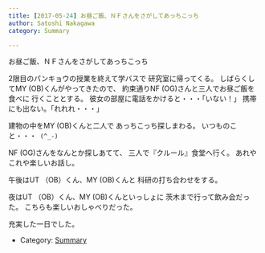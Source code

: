 ```yaml
---
title: [2017-05-24] お昼ご飯、ＮＦさんをさがしてあっちこっち
author: Satoshi Nakagawa
category: Summary

---
```


お昼ご飯、ＮＦさんをさがしてあっちこっち

 2限目のパンキョウの授業を終えて学バスで
研究室に帰ってくる。
しばらくしてMY (OB)くんがやってきたので、
約束通りNF (OG)さんと三人でお昼ご飯を食べに
行くこととする。
彼女の部屋に電話をかけると・・・「いない！」
携帯にも出ない。「れれれ・・・」

 建物の中をMY (OB)くんと二人で
あっちこっち探しまわる。
いつものこと・・・` (^_-)`

 NF (OG)さんをなんとか探しあてて、
三人で『クルール』食堂へ行く。
あれやこれや楽しいお話し。

<!--more-->

 午後はUT （OB）くん、MY (OB)くんと
科研の打ち合わせをする。

 夜はUT （OB）くん、MY (OB)くんといっしょに
茨木まで行って飲み会だった。
こちらも楽しいおしゃべりだった。

 充実した一日でした。

- Category: [Summary](https://merapano.github.io/categories.html#Summary)

